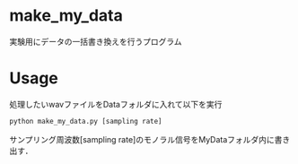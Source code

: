# make_my_data
実験用にデータの一括書き換えを行うプログラム

# Usage
処理したいwavファイルをDataフォルダに入れて以下を実行

```bash
python make_my_data.py [sampling rate]
```

サンプリング周波数[sampling rate]のモノラル信号をMyDataフォルダ内に書き出す．
